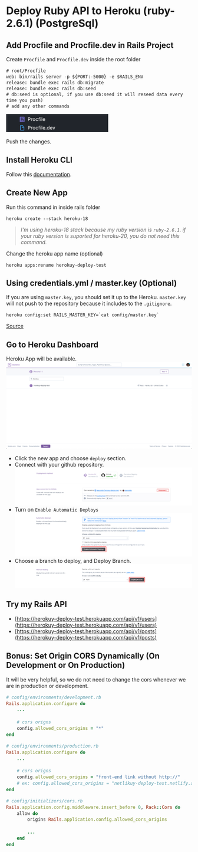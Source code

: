 # Deploy Ruby API to Heroku (ruby-2.6.1) (PostgreSql)

## Add Procfile and Procfile.dev in Rails Project
Create `Procfile` and `Procfile.dev` inside the root folder
```
# root/Procfile
web: bin/rails server -p ${PORT:-5000} -e $RAILS_ENV
release: bundle exec rails db:migrate
release: bundle exec rails db:seed
# db:seed is optional, if you use db:seed it will reseed data every time you push)
# add any other commands
```

![procfile](https://raw.githubusercontent.com/raaynaldo/herokuy-deploy-test/main/screen-shoot/procfile.png)

Push the changes.

## Install Heroku CLI

Follow this [documentation](https://devcenter.heroku.com/articles/heroku-cli#getting-started).

## Create New App

Run this command in inside rails folder
```
heroku create --stack heroku-18
```
> *I'm using heroku-18 stack because my ruby version is `ruby-2.6.1`. if your ruby version is suported for heroku-20, you do not need this command.*

Change the heroku app name (optional)
```
heroku apps:rename herokuy-deploy-test
```

## Using credentials.yml / master.key (Optional)
If you are using `master.key`, you should set it up to the Heroku. `master.key` will not push to the repository because it includes to the `.gitignore`. 

```
heroku config:set RAILS_MASTER_KEY=`cat config/master.key`
```
[Source](https://stackoverflow.com/questions/62011541/using-credentials-yml-with-heroku-on-rails-5-2)

## Go to Heroku Dashboard

Heroku App will be available.
![heroku-dashborad](https://raw.githubusercontent.com/raaynaldo/herokuy-deploy-test/main/screen-shoot/heroku-dashboard.png)

- Click the new app and choose `deploy` section.
- Connect with your github repository. 
![connect-github](https://raw.githubusercontent.com/raaynaldo/herokuy-deploy-test/main/screen-shoot/connect-github.png)
- Turn on `Enable Automatic Deploys`
![enable-automatic-deploys](https://raw.githubusercontent.com/raaynaldo/herokuy-deploy-test/main/screen-shoot/enable-automatic-deploys.png)
- Choose a branch to deploy, and Deploy Branch.
![deploy-branch](https://raw.githubusercontent.com/raaynaldo/herokuy-deploy-test/main/screen-shoot/deploy-branch.png)

## Try my Rails API

- [https://herokuy-deploy-test.herokuapp.com/api/v1/users](https://herokuy-deploy-test.herokuapp.com/api/v1/users)
- [https://herokuy-deploy-test.herokuapp.com/api/v1/posts](https://herokuy-deploy-test.herokuapp.com/api/v1/posts)

## Bonus: Set Origin CORS Dynamically (On Development or On Production)
It will be very helpful, so we do not need to change the cors whenever we are in production or development.
```rb
# config/environments/development.rb
Rails.application.configure do
    ...

    # cors origns
    config.allowed_cors_origins = "*"
end
```

```rb
# config/environments/production.rb
Rails.application.configure do
    ...

    # cors origns
    config.allowed_cors_origins = "front-end link without http://"
    # ex: config.allowed_cors_origins = "netlikuy-deploy-test.netlify.app"
end
```

```rb
# config/initializers/cors.rb
Rails.application.config.middleware.insert_before 0, Rack::Cors do
    allow do
        origins Rails.application.config.allowed_cors_origins

        ...
    end
end
```